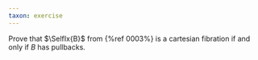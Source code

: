 ```yaml
---
taxon: exercise
---
```


Prove that $\SelfIx{B}$ from {%ref 0003%} is a cartesian fibration if and only if $B$ has pullbacks.

